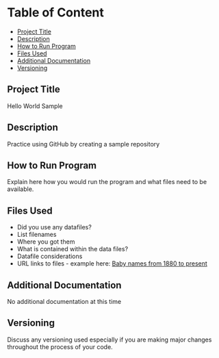 # **Table of Content**
- [Project Title](https://github.com/Caroline750/Hello_World/blob/readme/README.md#project-title)
- [Description](https://github.com/Caroline750/Hello_World/blob/readme/README.md#description)
- [How to Run Program](https://github.com/Caroline750/Hello_World/blob/readme/README.md#how-to-run-program)
- [Files Used](https://github.com/Caroline750/Hello_World/blob/readme/README.md#files-used)
- [Additional Documentation](https://github.com/Caroline750/Hello_World/blob/readme/README.md#additional-documentation)
- [Versioning](https://github.com/Caroline750/Hello_World/blob/readme/README.md#versioning)
## Project Title
Hello World Sample
## Description
Practice using GitHub by creating a sample repository
## How to Run Program
Explain here how you would run the program and what files need to be available.
## Files Used
- Did you use any datafiles?
- List filenames
- Where you got them
- What is contained within the data files?
- Datafile considerations
- URL links to files - example here: [Baby names from 1880 to present](https://catalog.data.gov/dataset/baby-names-from-social-security-card-applications-national-level-data)
## Additional Documentation
No additional documentation at this time
## Versioning
Discuss any versioning used especially if you are making major changes throughout the process of your code.
